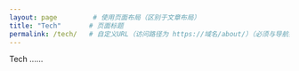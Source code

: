 ```yaml
---
layout: page         # 使用页面布局（区别于文章布局）
title: "Tech"       # 页面标题
permalink: /tech/   # 自定义URL（访问路径为 https://域名/about/）（必须与导航链接一致）
---
```




Tech ......
